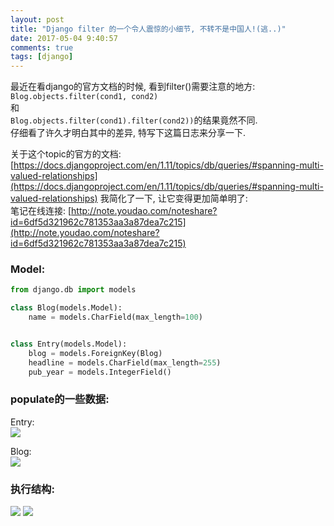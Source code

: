 ```yaml
---
layout: post
title: "Django filter 的一个令人震惊的小细节, 不转不是中国人!(逃..)"
date: 2017-05-04 9:40:57
comments: true
tags: [django]
---
```


最近在看django的官方文档的时候, 看到filter()需要注意的地方:   
`Blog.objects.filter(cond1, cond2)`   
和   
`Blog.objects.filter(cond1).filter(cond2))`的结果竟然不同.    
仔细看了许久才明白其中的差异, 特写下这篇日志来分享一下.    
<!--more-->
  

关于这个topic的官方的文档: [https://docs.djangoproject.com/en/1.11/topics/db/queries/#spanning-multi-valued-relationships](https://docs.djangoproject.com/en/1.11/topics/db/queries/#spanning-multi-valued-relationships)
我简化了一下, 让它变得更加简单明了:   
笔记在线连接: [http://note.youdao.com/noteshare?id=6df5d321962c781353aa3a87dea7c215](http://note.youdao.com/noteshare?id=6df5d321962c781353aa3a87dea7c215)


### Model:
```python
from django.db import models

class Blog(models.Model):
    name = models.CharField(max_length=100)


class Entry(models.Model):
    blog = models.ForeignKey(Blog)
    headline = models.CharField(max_length=255)
    pub_year = models.IntegerField()

```


### populate的一些数据:  
Entry:   
<img style="max-height:250px" src="/images/blog/170503_django_filter/1.png">    

Blog:    
<img style="max-height:250px" src="/images/blog/170503_django_filter/2.png">    


### 执行结构:   
<img style="max-height:250px" src="/images/blog/170503_django_filter/3.png">    

<img style="max-height:250px" src="/images/blog/170503_django_filter/4.png">    

